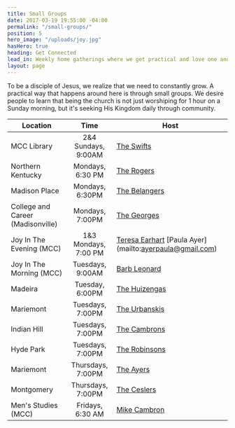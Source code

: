 ```yaml
---
title: Small Groups
date: 2017-03-19 19:55:00 -04:00
permalink: "/small-groups/"
position: 5
hero_image: "/uploads/joy.jpg"
hasHero: true
heading: Get Connected
lead_in: Weekly home gatherings where we get practical and love one another.
layout: page
---
```


To be a disciple of Jesus, we realize that we need to constantly grow. A practical way that happens around here is through small groups. We desire people to learn that being the church is not just worshiping for 1 hour on a Sunday morning, but it's seeking His Kingdom daily through community.

| Location                     | Time                 | Host                                              |
| ---------------------------  | :--------------------: | --------------------------------------------------|
| MCC Library                  | 2&4 Sundays, 9:00AM    | [The Swifts](mailto:zekeswift@gmail.com)      |
| Northern Kentucky               | Mondays, 6:30 PM    | [The Rogers](mailto:aaronrgrs7@gmail.com)     |
| Madison Place                   | Mondays, 6:30PM     | [The Belangers](mailto:chefbelanger@hotmail.com) |
| College and Career (Madisonville)| Mondays, 7:00PM    | [The Georges](mailto:georgem3@mail.uc.edu)     |
| Joy In The Evening (MCC)     |1&3 Mondays, 7:00 PM    | [Teresa Earhart](mailto:ttearhart@gmail.com) [Paula Ayer] (mailto:ayerpaula@gmail.com)|
| Joy In The Morning (MCC)     | Tuesdays, 9:00AM       | [Barb Leonard](mailto:tfleo@cinci.rr.com)       |
| Madeira                      | Tuesday, 6:00PM        | [The Huizengas](mailto:huizenb@gmail.com)        |
| Mariemont                    | Tuesdays, 7:00PM       | [The Urbanskis](mailto:urbanskirob@yahoo.com)    | 
| Indian Hill                  | Tuesdays, 7:00PM       | [The Cambrons](mailto:mikecambron43@gmail.com)  |
| Hyde Park                    | Tuesdays, 7:00PM       | [The Robinsons](mailto:burr.robinson@gmail.com)  |
| Mariemont                    | Thursdays, 7:00PM      | [The Ayers](mailto:matt@ayerquality.com)|
| Montgomery                    | Thursdays, 7:00PM      | [The Ceslers](mailto:stevecesler@yahoo.com)|
| Men's Studies (MCC)          | Fridays, 6:30 AM       | [Mike Cambron](mailto:mikecambron43@gmail.com)  | 


